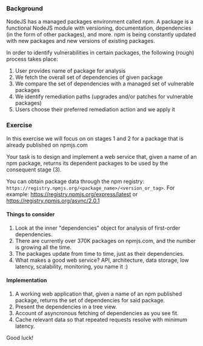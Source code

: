 ### Background

NodeJS has a managed packages environment called npm. A package is a functional NodeJS module with versioning, documentation, dependencies (in the form of other packages), and more. npm is being constantly updated with new packages and new versions of existing packages.

In order to identify vulnerabilities in certain packages, the following (rough) process takes place:

  1. User provides name of package for analysis
  2. We fetch the overall set of dependencies of given package
  3. We compare the set of dependencies with a managed set of vulnerable packages
  4. We identify remediation paths (upgrades and/or patches for vulnerable packages)
  5. Users choose their preferred remediation action and we apply it

### Exercise

In this exercise we will focus on on stages 1 and 2 for a package that is already published on npmjs.com

Your task is to design and implement a web service that, given a name of an npm package, returns its dependent packages to be used by the consequent stage (3).

You can obtain package data through the npm registry: `https://registry.npmjs.org/<package_name>/<version_or_tag>`. For example: https://registry.npmjs.org/express/latest or https://registry.npmjs.org/async/2.0.1

#### Things to consider

  1. Look at the inner "dependencies" object for analysis of first-order dependencies.
  2. There are currently over 370K packages on npmjs.com, and the number is growing all the time.
  3. The packages update from time to time, just as their dependencies.
  4. What makes a good web service? API, architecture, data storage, low latency, scalability, monitoring, you name it :)

#### Implementation

  1. A working web application that, given a name of an npm published package, returns the set of dependencies for said package.
  2. Present the dependencies in a tree view.
  3. Account of asyncronous fetching of dependencies as you see fit.
  4. Cache relevant data so that repeated requests resolve with minimum latency.

Good luck!
